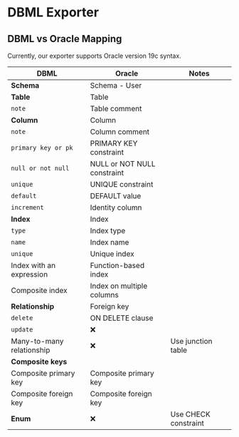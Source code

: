 # DBML Exporter

## DBML vs Oracle Mapping

Currently, our exporter supports Oracle version 19c syntax.

| DBML | Oracle | Notes |
|  ---  |  ---  |  ---  |
| **Schema** | Schema - User |  |
| **Table** | Table |  |
|  `note`  | Table comment |  |
| **Column** | Column |  |
| `note` | Column comment |  |
| `primary key or pk` | PRIMARY KEY constraint |  |
| `null or not null` | NULL or NOT NULL constraint |  |
| `unique` | UNIQUE constraint |  |
| `default` | DEFAULT value |  |
| `increment` | Identity column |  |
| **Index** | Index |  |
| `type` | Index type |  |
| `name` | Index name |  |
| `unique` | Unique index |  |
| Index with an expression | Function-based index |  |
| Composite index | Index on multiple columns |  |
| **Relationship** | Foreign key |  |
| `delete` | ON DELETE clause |  |
| `update` | ❌ |  |
| Many-to-many relationship | ❌ | Use junction table |
| **Composite keys** |  |  |
| Composite primary key | Composite primary key |  |
| Composite foreign key | Composite foreign key |  |
| **Enum** | ❌ | Use CHECK constraint |
